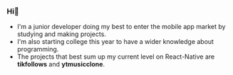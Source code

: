 ### Hi👋
-  I'm a junior developer doing my best to enter the mobile app market by studying and making projects.
-  I'm also starting college this year to have a wider knowledge about programming.
-  The projects that best sum up my current level on React-Native are **tikfollows** and **ytmusicclone**.
<!--
**felipeosouza/felipeosouza** is a ✨ _special_ ✨ repository because its `README.md` (this file) appears on your GitHub profile.

Here are some ideas to get you started:

- 🔭 I’m currently working on ...
- 🌱 I’m currently learning ...
- 👯 I’m looking to collaborate on ...
- 🤔 I’m looking for help with ...
- 💬 Ask me about ...
- 📫 How to reach me: ...
- 😄 Pronouns: ...
- ⚡ Fun fact: ...
-->
